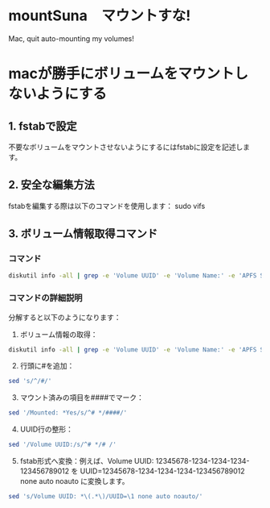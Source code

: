 # mountSuna　マウントすな!
Mac, quit auto-mounting my volumes!

# macが勝手にボリュームをマウントしないようにする

## 1. fstabで設定
不要なボリュームをマウントさせないようにするにはfstabに設定を記述します。

## 2. 安全な編集方法
fstabを編集する際は以下のコマンドを使用します：
    sudo vifs

## 3. ボリューム情報取得コマンド
### コマンド
```bash
diskutil info -all | grep -e 'Volume UUID' -e 'Volume Name:' -e 'APFS Snapshot UUID:' -e 'Mounted:' -e '\*\*\*\*\*\*'| sed 's/^/#/' | sed '/Mounted: *Yes/s/^# */####/' | sed '/Volume UUID:/s/^# */# /' | sed 's/Volume UUID: *\(.*\)/UUID=\1 none auto noauto/'
```

### コマンドの詳細説明
分解すると以下のようになります：

1. ボリューム情報の取得：
```bash
diskutil info -all | grep -e 'Volume UUID' -e 'Volume Name:' -e 'APFS Snapshot UUID:' -e 'Mounted:' -e '\*\*\*\*\*\*'
```

2. 行頭に#を追加：
```bash
sed 's/^/#/'
```

3. マウント済みの項目を####でマーク：
```bash
sed '/Mounted: *Yes/s/^# */####/'
```

4. UUID行の整形：
```bash
sed '/Volume UUID:/s/^# */# /'
```

5. fstab形式へ変換：例えば、Volume UUID: 12345678-1234-1234-1234-123456789012 を UUID=12345678-1234-1234-1234-123456789012 none auto noauto に変換します。

```bash
sed 's/Volume UUID: *\(.*\)/UUID=\1 none auto noauto/'
```

